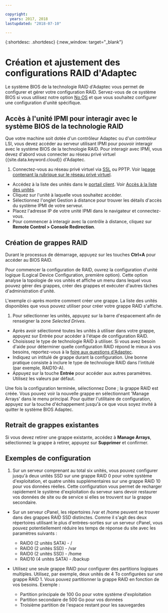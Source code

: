 ```yaml
---

copyright:
  years: 2017, 2018
lastupdated: "2018-07-10"

---
```


{:shortdesc: .shortdesc}
{:new_window: target="_blank"}

# Création et ajustement des configurations RAID d'Adaptec

Le système BIOS de la technologie RAID d'Adaptec vous permet de configurer et gérer votre configuration RAID. Servez-vous de ce système BIOS si vous utilisez notre option [No OS](introduction-no-os.html) et que vous souhaitez configurer une configuration d'unité spécifique. 

## Accès à l'unité IPMI pour interagir avec le système BIOS de la technologie RAID

Que votre machine soit dotée d'un contrôleur Adaptec ou d'un contrôleur LSI, vous devez accéder au serveur utilisant IPMI pour pouvoir interagir avec le système BIOS de la technologie RAID. Pour interagir avec IPMI, vous devez d'abord vous connecter au réseau privé virtuel {{site.data.keyword.cloud}} d'Adaptec. 
1. Connectez-vous au réseau privé virtuel via [SSL](../infrastructure/vpn/ssl-vpn-connections.html) ou PPTP. Voir la[page contenant la rubrique sur le réseau privé virtuel](../infrastructure/vpn/index.html).
* Accédez à la liste des unités dans le [portail client](https://control.softlayer.com/). Voir [Accès à la liste des unités](../vsi/vsi_managing.html).
* Cliquez sur l'unité à laquelle vous souhaitez accéder. 
* Sélectionnez l'onglet Gestion à distance pour trouver les détails d'accès du système IPMI de votre serveur. 
* Placez l'adresse IP de votre unité IPMI dans le navigateur et connectez-vous.
* Pour commencer à interagir avec la contrôle à distance, cliquez sur **Remote Control > Console Redirection**.

## Création de grappes RAID

Durant le processus de démarrage, appuyez sur les touches **Ctrl+A** pour accéder au BIOS RAID.

Pour commencer la configuration de RAID, ouvrez la configuration d'unité logique (Logical Device Configuration, première option). Cette option analyse la topologie de vos unités et affiche un menu dans lequel vous pouvez gérer des grappes, créer des grappes et exécuter d'autres tâches d'administration d'unité. 

L'exemple ci-après montre comment créer une grappe. La liste des unités disponibles que vous pouvez utiliser pour créer votre grappe RAID s'affiche.

1. Pour sélectionner les unités, appuyez sur la barre d'espacement afin de renseigner la zone *Selected Drives*. 
* Après avoir sélectionné toutes les unités à utiliser dans votre grappe, appuyez sur Entrée pour accéder à l'étape de configuration RAID.
* Choisissez le type de technologie RAID à utiliser. Si vous avez besoin d'aide pour déterminer quelle configuration RAID répond le mieux à vos besoins, reportez-vous à la [foire aux questions d'Adaptec](http://www.adaptec.com/en-us/_common/compatibility/_education/raid_level_compar_wp.htm).
* Indiquez un intitulé de grappe durant la configuration. Une bonne pratique consiste à inclure le type de technologie RAID dans l'intitulé (par exemple, RAID10-A). 
* Appuyez sur la touche **Entrée** pour accéder aux autres paramètres. Utilisez les valeurs par défaut.

Une fois la configuration terminée, sélectionnez Done ; la grappe RAID est créée. Vous pouvez voir la nouvelle grappe en sélectionnant 'Manage Arrays' dans le menu principal. Pour quitter l'utilitaire de configuration, appuyez sur la touche d'échappement jusqu'à ce que vous soyez invité à quitter le système BIOS Adaptec.

## Retrait de grappes existantes

Si vous devez retirer une grappe existante, accédez à **Manage Arrays**, sélectionnez la grappe à retirer, appuyez sur **Supprimer** et confirmer.

## Exemples de configuration

1. Sur un serveur comprenant au total six unités, vous pouvez configurer jusqu'à deux unités SSD sur une grappe RAID 0 pour votre système d'exploitation, et quatre unités supplémentaires sur une grappe RAID 10 pour vos données réelles. Cette configuration vous permet de recharger rapidement le système d'exploitation du serveur sans devoir restaurer vos données de site ou de service si elles se trouvent sur la grappe secondaire.

* Sur un serveur cPanel, les répertoires /var et /home peuvent se trouver dans des grappes RAID SSD distinctes. Comme il s'agit des deux répertoires utilisant le plus d'entrées-sorties sur un serveur cPanel, vous pouvez potentiellement réduire les temps de réponse du site avec les paramètres suivants : 
  * RAID0 (2 unités SATA) - /
  * RAID0 (2 unités SSD) - /var
  * RAID0 (2 unités SSD) - /home
  * RAID10 (4 unités SATA) - /backup

* Utilisez une seule grappe RAID pour configurer des partitions logiques multiples. Utilisez, par exemple, deux unités de 4 To configurées sur une grappe RAID 1. Vous pouvez partitionner la grappe RAID en fonction de vos besoins. Exemple :
  * Partition principale de 100 Go pour votre système d'exploitation
  * Partition secondaire de 500 Go pour vos données
  * Troisième partition de l'espace restant pour les sauvegardes
